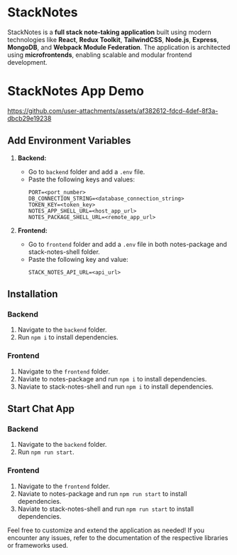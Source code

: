 # StackNotes

StackNotes is a **full stack note-taking application** built using modern technologies like **React**, **Redux Toolkit**, **TailwindCSS**, **Node.js**, **Express**, **MongoDB**, and **Webpack Module Federation**. The application is architected using **microfrontends**, enabling scalable and modular frontend development.

# StackNotes App Demo

https://github.com/user-attachments/assets/af382612-fdcd-4def-8f3a-dbcb29e19238


## Add Environment Variables

1. **Backend:**
   - Go to `backend` folder and add a `.env` file.
   - Paste the following keys and values:
     ```
     PORT=<port_number>
     DB_CONNECTION_STRING=<database_connection_string>
     TOKEN_KEY=<token_key>
     NOTES_APP_SHELL_URL=<host_app_url>
     NOTES_PACKAGE_SHELL_URL=<remote_app_url>
     ```

2. **Frontend:**
   - Go to `frontend` folder and add a `.env` file in both notes-package and stack-notes-shell folder.
   - Paste the following key and value:
     ```
     STACK_NOTES_API_URL=<api_url>
     ```

## Installation

### Backend
1. Navigate to the `backend` folder.
2. Run `npm i` to install dependencies.

### Frontend
1. Navigate to the `frontend` folder.
2. Naviate to notes-package and run `npm i` to install dependencies.
3. Naviate to stack-notes-shell and run `npm i` to install dependencies.

## Start Chat App

### Backend
1. Navigate to the `backend` folder.
2. Run `npm run start`.

### Frontend
1. Navigate to the `frontend` folder.
2. Naviate to notes-package and run `npm run start` to install dependencies.
3. Naviate to stack-notes-shell and run `npm run start` to install dependencies.

Feel free to customize and extend the application as needed! If you encounter any issues, refer to the documentation of the respective libraries or frameworks used.
